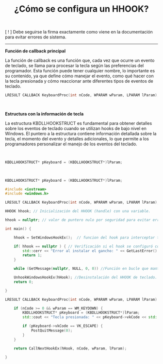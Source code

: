 <h1 align="center"> ¿Cómo se configura un HHOOK? </h1> <br>

[ ! ] Debe seguirse la firma exactamente como viene en la documentación para evitar errores de sistema.

--- 

**Función de callback principal**

La función de callback es una función que, cada vez que ocurre un evento de teclado, se llama para procesar la tecla según las preferencias del programador. 
Esta función puede tener cualquier nombre, lo importante es su contenido, ya que define cómo manejar el evento, como qué hacer con la tecla presionada 
y cómo reaccionar ante diferentes tipos de eventos de teclado.

```c++
LRESULT CALLBACK KeyboardProc(int nCode, WPARAM wParam, LPARAM lParam);
```

<br>

**Estructura con la información de tecla**

La estructura KBDLLHOOKSTRUCT es fundamental para obtener detalles sobre los eventos de teclado cuando se utilizan hooks de bajo nivel en Windows.
El puntero a la estructura contiene información detallada sobre la tecla, el momento del evento y detalles adicionales, 
lo que permite a los programadores personalizar el manejo de los eventos del teclado.

<br>

```c++
KBDLLHOOKSTRUCT* pKeyboard = (KBDLLHOOKSTRUCT*)lParam;
```

<br>

```c++
KBDLLHOOKSTRUCT* pKeyboard = (KBDLLHOOKSTRUCT*)lParam;
```

```c++
#include <iostream>
#include <windows.h>

LRESULT CALLBACK KeyboardProc(int nCode, WPARAM wParam, LPARAM lParam);

HHOOK hhook; // Inicialización del HHOOK (handle) con una variable.

hhook = nullptr; // valor de puntero nulo por seguridad para evitar errores.

int main() {

    hhook = SetWindowsHookEx();  // funcion del hook para interceptar teclas.

    if( hhook == nullptr ) { // Verificación si el hook se configuró correctamente.
        std::cerr << "Error al instalar el gancho: " << GetLastError() << std::endl; //Salida estándar de errores.
        return 1;
    }

    while (GetMessage(nullptr, NULL, 0, 0)) //Función en bucle que mantiene el programa activo.

    UnhookWindowsHookEx(hHook); //Desinstalación del HHOOK de teclado.
    return 0;

}

LRESULT CALLBACK KeyboardProc(int nCode, WPARAM wParam, LPARAM lParam) {

    if (nCode >= 0 && wParam == WM_KEYDOWN) { 
        KBDLLHOOKSTRUCT* pKeyboard = (KBDLLHOOKSTRUCT*)lParam;
        std::cout << "Tecla presionada: " << pKeyboard->vkCode << std::endl;

        if (pKeyboard->vkCode == VK_ESCAPE) { 
            PostQuitMessage(0);
        }
    }

    return CallNextHookEx(hHook, nCode, wParam, lParam);

}
```


